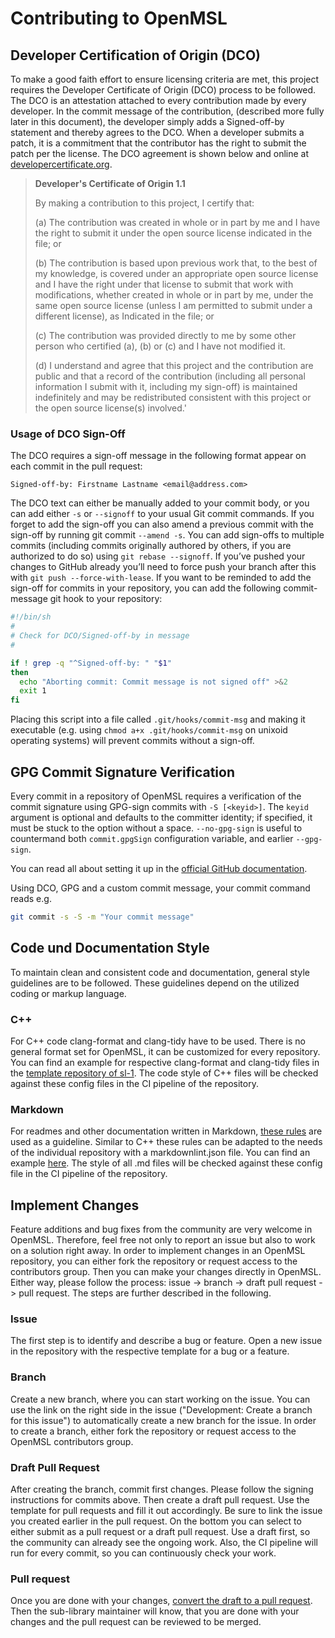 # Contributing to OpenMSL

## Developer Certification of Origin (DCO)

To make a good faith effort to ensure licensing criteria are met, this project requires the Developer Certificate of Origin (DCO) process to be followed.
The DCO is an attestation attached to every contribution made by every developer.
In the commit message of the contribution, (described more fully later in this document), the developer simply adds a Signed-off-by statement and thereby agrees to the DCO.
When a developer submits a patch, it is a commitment that the contributor has the right to submit the patch per the license.
The DCO agreement is shown below and online at [developercertificate.org](https://developercertificate.org/).

> **Developer's Certificate of Origin 1.1**
>
>By making a contribution to this project, I certify that:
>
>(a) The contribution was created in whole or in part by me and I
    have the right to submit it under the open source license
    indicated in the file; or
>
>(b) The contribution is based upon previous work that, to the
    best of my knowledge, is covered under an appropriate open
    source license and I have the right under that license to
    submit that work with modifications, whether created in whole
    or in part by me, under the same open source license (unless
    I am permitted to submit under a different license), as
    Indicated in the file; or
>
>(c) The contribution was provided directly to me by some other
    person who certified (a), (b) or (c) and I have not modified
    it.
>
>(d) I understand and agree that this project and the contribution
    are public and that a record of the contribution (including
    all personal information I submit with it, including my
    sign-off) is maintained indefinitely and may be redistributed
    consistent with this project or the open source license(s)
    involved.'

### Usage of DCO Sign-Off

The DCO requires a sign-off message in the following format appear on each commit in the pull request:

`Signed-off-by: Firstname Lastname <email@address.com>`

The DCO text can either be manually added to your commit body, or you can add either `-s` or `--signoff` to your usual Git commit commands.
If you forget to add the sign-off you can also amend a previous commit with the sign-off by running git commit `--amend -s`.
You can add sign-offs to multiple commits (including commits originally authored by others, if you are authorized to do so) using `git rebase --signoff`.
If you’ve pushed your changes to GitHub already you’ll need to force push your branch after this with `git push --force-with-lease`.
If you want to be reminded to add the sign-off for commits in your repository, you can add the following commit-message git hook to your repository:

```bash
#!/bin/sh
#
# Check for DCO/Signed-off-by in message
#

if ! grep -q "^Signed-off-by: " "$1"
then
  echo "Aborting commit: Commit message is not signed off" >&2
  exit 1
fi
```

Placing this script into a file called `.git/hooks/commit-msg` and making it executable (e.g. using `chmod a+x .git/hooks/commit-msg` on unixoid operating systems) will prevent commits without a sign-off.

## GPG Commit Signature Verification

Every commit in a repository of OpenMSL requires a verification of the commit signature using GPG-sign commits with `-S [<keyid>]`.
The `keyid` argument is optional and defaults to the committer identity;
if specified, it must be stuck to the option without a space. `--no-gpg-sign` is useful to countermand both `commit.gpgSign` configuration variable, and earlier `--gpg-sign`.

You can read all about setting it up in the [official GitHub documentation](https://docs.github.com/en/authentication/managing-commit-signature-verification).

Using DCO, GPG and a custom commit message, your commit command reads e.g.

```bash
git commit -s -S -m "Your commit message"
```

## Code und Documentation Style

To maintain clean and consistent code and documentation, general style guidelines are to be followed. These guidelines depend on the utilized coding or markup language.

### C++

For C++ code clang-format and clang-tidy have to be used. There is no general format set for OpenMSL, it can be customized for every repository.
You can find an example for respective clang-format and clang-tidy files in the [template repository of sl-1](https://github.com/openMSL/sl-1-0-sensor-model-repository-template).
The code style of C++ files will be checked against these config files in the CI pipeline of the repository.

### Markdown

For readmes and other documentation written in Markdown, [these rules](https://github.com/DavidAnson/markdownlint/blob/main/doc/Rules.md) are used as a guideline.
Similar to C++ these rules can be adapted to the needs of the individual repository with a markdownlint.json file.
You can find an example [here](https://github.com/openMSL/sl-1-0-sensor-model-repository-template/blob/main/.github/workflows/markdownlint.json).
The style of all .md files will be checked against these config file in the CI pipeline of the repository.

## Implement Changes

Feature additions and bug fixes from the community are very welcome in OpenMSL.
Therefore, feel free not only to report an issue but also to work on a solution right away.
In order to implement changes in an OpenMSL repository, you can either fork the repository or request access to the contributors group. Then you can make your changes directly in OpenMSL.
Either way, please follow the process: issue -> branch -> draft pull request -> pull request.
The steps are further described in the following.

### Issue

The first step is to identify and describe a bug or feature.
Open a new issue in the repository with the respective template for a bug or a feature.

### Branch

Create a new branch, where you can start working on the issue.
You can use the link on the right side in the issue ("Development: Create a branch for this issue") to automatically create a new branch for the issue.
In order to create a branch, either fork the repository or request access to the OpenMSL contributors group.

### Draft Pull Request

After creating the branch, commit first changes.
Please follow the signing instructions for commits above.
Then create a draft pull request.
Use the template for pull requests and fill it out accordingly.
Be sure to link the issue you created earlier in the pull request.
On the bottom you can select to either submit as a pull request or a draft pull request.
Use a draft first, so the community can already see the ongoing work.
Also, the CI pipeline will run for every commit, so you can continuously check your work.

### Pull request

Once you are done with your changes, [convert the draft to a pull request](https://docs.github.com/en/pull-requests/collaborating-with-pull-requests/proposing-changes-to-your-work-with-pull-requests/changing-the-stage-of-a-pull-request).
Then the sub-library maintainer will know, that you are done with your changes and the pull request can be reviewed to be merged.
